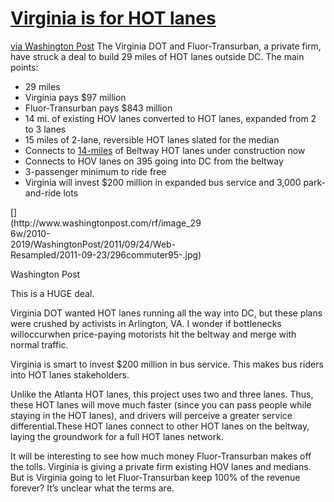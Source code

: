 # [Virginia is for HOT lanes](/2011/12/07/virginia-is-for-hot-lanes/)


[via Washington Post](http://www.washingtonpost.com/local/va-officials-reach-tentative-deal-for-i-95-hot-lanes/2011/12/06/gIQAbq14aO_story.html) The Virginia DOT and Fluor-Transurban, a private firm, have struck a deal to build 29 miles of HOT lanes outside DC. The main points:

*   29 miles
*   Virginia pays $97 million
*   Fluor-Transurban pays $843 million
*   14 mi. of existing HOV lanes converted to HOT lanes, expanded from 2 to 3 lanes
*   15 miles of 2-lane, reversible HOT lanes slated for the median
*   Connects to [14-miles](http://www.washingtonpost.com/local/beltway-drivers-to-encounter-new-phase-of-construction-in-virginia/2011/04/05/AF34Kk9C_story.html) of Beltway HOT lanes under construction now
*   Connects to HOV lanes on 395 going into DC from the beltway
*   3-passenger minimum to ride free
*   Virginia will invest $200 million in expanded bus service and 3,000 park-and-ride lots
<div class="wp-caption aligncenter" style="width: 306px">[](http://www.washingtonpost.com/rf/image_296w/2010-2019/WashingtonPost/2011/09/24/Web-Resampled/2011-09-23/296commuter95-.jpg)

Washington Post
</div>

This is a HUGE deal.

Virginia DOT wanted HOT lanes running all the way into DC, but these plans were crushed by activists in Arlington, VA. I wonder if bottlenecks willoccurwhen price-paying motorists hit the beltway and merge with normal traffic.

Virginia is smart to invest $200 million in bus service. This makes bus riders into HOT lanes stakeholders.

Unlike the Atlanta HOT lanes, this project uses two and three lanes. Thus, these HOT lanes will move much faster (since you can pass people while staying in the HOT lanes), and drivers will perceive a greater service differential.These HOT lanes connect to other HOT lanes on the beltway, laying the groundwork for a full HOT lanes network.

It will be interesting to see how much money Fluor-Transurban makes off the tolls. Virginia is giving a private firm existing HOV lanes and medians. But is Virginia going to let Fluor-Transurban keep 100% of the revenue forever? It’s unclear what the terms are.